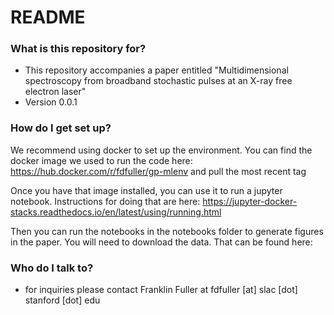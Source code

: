 # README #


### What is this repository for? ###

* This repository accompanies a paper entitled "Multidimensional spectroscopy from broadband stochastic pulses at an X-ray free electron laser"
* Version 0.0.1

### How do I get set up? ###

We recommend using docker to set up the environment. You can find the docker image we used to run the code here: https://hub.docker.com/r/fdfuller/gp-mlenv
and pull the most recent tag

Once you have that image installed, you can use it to run a jupyter notebook. Instructions for doing that are here:
https://jupyter-docker-stacks.readthedocs.io/en/latest/using/running.html

Then you can run the notebooks in the notebooks folder to generate figures in the paper. You will need to download the data. That can be found here:



### Who do I talk to? ###

* for inquiries please contact Franklin Fuller at fdfuller [at] slac [dot] stanford [dot] edu
